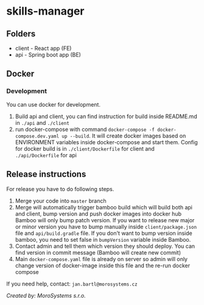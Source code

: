 # skills-manager

## Folders

- client - React app (FE)
- api - Spring boot app (BE)

## Docker
### Development
You can use docker for development.

1. Build api and client, you can find instruction for build inside README.md in `./api` and `./client`
2. run docker-compose with command `docker-compose -f docker-compose.dev.yaml up --build`.
It will create docker images based on ENVIRONMENT variables inside docker-compose and start them.
Config for docker build is in `./client/Dockerfile` for client and `./api/Dockerfile` for api

## Release instructions
For release you have to do following steps.

1. Merge your code into `master` branch
2. Merge will automatically trigger bamboo build which will build both api and client, bump version and push docker images into docker hub
Bamboo will only bump patch version. If you want to release new major or minor version you have to bump manually inside `client/package.json` file and `api/build.gradle` file.
If you don't want to bump version inside bamboo, you need to set false in `bumpVersion` variable inside Bamboo.
3. Contact admin and tell them which version they should deploy. You can find version in commit message (Bamboo will create new commit)
4. Main `docker-compose.yaml` file is already on server so admin will only change version of docker-image inside this file and the re-run docker compose

If you need help, contact: `jan.bartl@morosystems.cz`

*Created by: MoroSystems s.r.o.*
